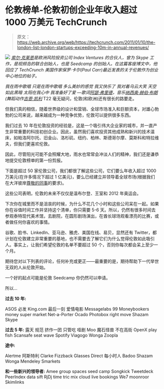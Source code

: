 # 伦敦榜单-伦敦初创企业年收入超过 1000 万美元 TechCrunch

> 原文：<https://web.archive.org/web/https://techcrunch.com/2011/01/10/the-london-list-london-startups-exceeding-10m-in-annual-revenues/>

*![](img/96f61a46edeab33fdd8edf25f05c0ce9.png) [索尔·克莱恩](https://web.archive.org/web/20230203000109/http://www.crunchbase.com/person/saul-klein)是欧洲风险投资公司 Index Ventures 的合伙人，曾为 Skype 工作，是视频岛的联合创始人，也是 Seedcamp 的创始人。在这篇客座博文中，他回应了 TechCrunch 美国作家保罗·卡尔(Paul Carr)最近发表的关于伦敦作为创业中心地位的帖子。*

*我在雨中歌唱
只是在雨中歌唱
多么美妙的感觉
我又快乐了
我对着乌云大笑
天空如此黑暗
太阳在我心中
我准备好了爱
—歌词[阿瑟·弗里德](https://web.archive.org/web/20230203000109/http://en.wikipedia.org/wiki/Arthur_Freed)，音乐[纳西奥·赫伯·布朗](https://web.archive.org/web/20230203000109/http://en.wikipedia.org/wiki/Nacio_Herb_Brown)(舞蹈动作[吉恩·凯利](https://web.archive.org/web/20230203000109/http://www.youtube.com/watch?v=D1ZYhVpdXbQ)* T22 毫无疑问，伦敦(和欧洲)还有很长的路要走。

但我们真的相信，随着世界级的设计和营销、全球市场准入和巨额资本，对雄心勃勃的公司来说，越来越成为一种竞争优势，伦敦可以提供很多东西。

我们过去 10 年在伦敦投资的经验是，这是一个吸引伟大企业家的城市，并一直产生非常重要的科技初创企业。因此，虽然我们喜欢投资其他成熟和新兴的技术温床，如帕洛阿尔托、旧金山、洛杉矶、纽约、柏林、斯德哥尔摩、莫斯科和特拉维夫，但我们更喜欢伦敦。

因此，尽管阳光可能不会照耀大地，雨水也常常会冲淡人们的精神，我们还是谦恭地提交伦敦榜单的第一份剪报。

下面是超过 50 家伦敦公司，我们都很了解这些公司，它们要么年收入超过 1000 万美元(在许多情况下超过 1 亿美元)，要么已经建立并领导着全球市场(根据我们在大洋彼岸[尊敬的同事](https://web.archive.org/web/20230203000109/https://techcrunch.com/2010/12/16/lessons-from-london-and-a-few-uk-start-ups-that-arent-rubbish)的要求)。

这些公司表明，伦敦的未来不仅仅是温布尔登、王室和 2012 年奥运会。

下次你在城里而不是沮丧的时候，为什么不花几个小时和这些公司呆在一起。如果你在谷值时间工作并坚持这个清单，你只需要 5-6 天。所以，仍然有很多时间去参观泰特现代美术馆，去剧院，在圆形剧场演出，在酋长球场观看漂亮的比赛，或者做任何你喜欢的事情。

谷歌、脸书、LinkedIn、亚马逊、雅虎、美国在线、易贝，显然还有 Twitter，都计划在伦敦建立非常重要的基地，也不需要去了解它们为什么觉得伦敦如此吸引人。事实上，让我们希望伦敦的名单不要超过 50 个，否则你每次都会呆上至少一个月。

期待您对以下列表的评论，任何补充或更正——最重要的是，期待帮助下一代举世无双的人从伦敦开始。

一个好的起点可能是伦敦 Seedcamp 你仍然可以申请。

所以…

**过去 10 年:**

ASOS
必发
King.com
最后一刻
爱情电影
Messagelabs
99
Moneybookers
money super market
Net-a-Porter
Ocado
Photobox
right move
Shazam
Skype

**过去 5 年:**
露天
规范
挤作一团
只管吃
哑剧
Moo
魔石怪兽
不在高街
OpenX
play fish
Scansafe
seat wave
Spotify
Viagogo
Wonga
Zoopla

**途中:**

Alertme
阿斯特利 Clarke
Fizzback
Glasses Direct
每小时人
Badoo
Shazam
Wonga
Mendeley
Smarkets

**和一些新兴的领导者:**
Amee
group spaces
seed camp
Songkick
Tweetdeck
PeerIndex
data sift
RjDj
time tric
mix cloud
live bookings
We7
moonroor
Skimlinks
